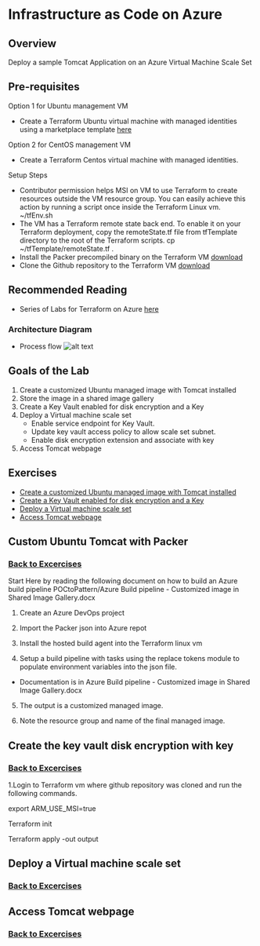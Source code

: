 # Infrastructure as Code on Azure
## Overview

Deploy a sample Tomcat Application on an Azure Virtual Machine Scale Set

## Pre-requisites 
Option 1 for Ubuntu management VM  
* Create a Terraform Ubuntu virtual machine with managed identities using a marketplace template [here](https://docs.microsoft.com/en-us/azure/terraform/terraform-vm-msi)

Option 2 for CentOS management VM 
* Create a Terraform Centos virtual machine with managed identities. 

Setup Steps
* Contributor permission helps MSI on VM to use Terraform to create resources outside the VM resource group. You can easily achieve this action by running a script once inside the Terraform Linux vm. ~/tfEnv.sh
* The VM has a Terraform remote state back end. To enable it on your Terraform deployment, copy the remoteState.tf file from tfTemplate directory to the root of the Terraform scripts. cp ~/tfTemplate/remoteState.tf .
* Install the Packer precompiled binary on the Terraform VM [download](https://www.packer.io/intro/getting-started/install.html#precompiled-binaries)
* Clone the Github repository to the Terraform VM [download](https://github.com/preddy727/AzureTerraformTemplates.git)

## Recommended Reading
* Series of Labs for Terraform on Azure [here](https://azurecitadel.com/automation/terraform/)

### Architecture Diagram
* Process flow ![alt text](https://github.com/preddy727/AzureTerraformTemplates/blob/master/Images/architecture.png)

## Goals of the Lab
1. Create a customized Ubuntu managed image with Tomcat installed 
2. Store the image in a shared image gallery
3. Create a Key Vault enabled for disk encryption and a Key
4. Deploy a Virtual machine scale set
    * Enable service endpoint for Key Vault. 
    * Update key vault access policy to allow scale set subnet. 
    * Enable disk encryption extension and associate with key
5. Access Tomcat webpage 

## Exercises

* [Create a customized Ubuntu managed image with Tomcat installed](#Custom-Ubuntu-Tomcat-with-Packer)
* [Create a Key Vault enabled for disk encryption and a Key](#create-the-key-vault-disk-encryption-with-key)
* [Deploy a Virtual machine scale set](#deploy-a-vmss)
* [Access Tomcat webpage](#Access-the-tomcat-webpage)


## Custom Ubuntu Tomcat with Packer
### [Back to Excercises](#exercises)

Start Here by reading the following document on how to build an Azure build pipeline 
POCtoPattern/Azure Build pipeline - Customized image in Shared Image Gallery.docx

1. Create an Azure DevOps project

2. Import the  Packer json into Azure repot

3. Install the hosted build agent into the Terraform linux vm 

4. Setup a build pipeline with tasks using the replace tokens module to populate environment variables into the json file. 

- Documentation is in Azure Build pipeline - Customized image in Shared Image Gallery.docx

5. The output is a customized managed image. 

6. Note the resource group and name of the final managed image. 


## Create the key vault disk encryption with key
### [Back to Excercises](#exercises)

1.Login to Terraform vm where github repository was cloned and run the following commands. 

export ARM_USE_MSI=true

Terraform init 

Terraform apply -out output



## Deploy a Virtual machine scale set
### [Back to Excercises](#exercises)

## Access Tomcat webpage
### [Back to Excercises](#exercises)
